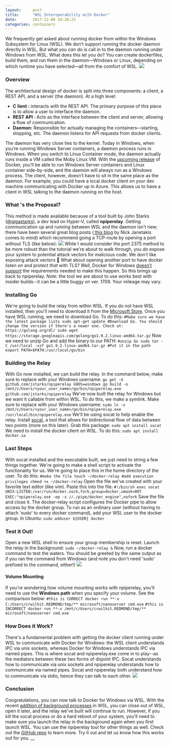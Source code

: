 ```yaml
---
layout:     post
title:      "WSL Interoperability with Docker"
date:       2017-12-08 18:20:23
categories: containers
---
```

We frequently get asked about running docker from within the Windows Subsystem for Linux (WSL). We don’t support running the docker daemon directly in WSL. But what you _can_ do is call in to the daemon running under Windows from WSL. What does this let you do? You can create dockerfiles, build them, and run them in the daemon—Windows or Linux, depending on which runtime you have selected—all from the comfort of WSL. [![](https://msdnshared.blob.core.windows.net/media/2017/12/npipeconf.gif)](https://msdnshared.blob.core.windows.net/media/2017/12/npipeconf.gif)

### **Overview**

The architectural design of docker is split into three components: a client, a REST API, and a server (the daemon). At a high level:

  * **C** **lient** **:** interacts with the REST API. The primary purpose of this piece is to allow a user to interface the daemon.
  * **REST API** : Acts as the interface between the client and server, allowing a flow of communication.
  * **Daemon:** Responsible for actually managing the containers—starting, stopping, etc. The daemon listens for API requests from docker clients.

The daemon has very close ties to the kernel. Today in Windows, when you’re running Windows Server containers, a daemon process runs in Windows. When you switch to Linux Container mode, the daemon actually runs inside a VM called the Moby Linux VM. With the [upcoming release](https://blog.docker.com/2017/11/docker-for-windows-17-11/) of Docker, you’ll be able to run Windows Server containers and Linux container side-by-side, and the daemon will always run as a Windows process. The client, however, doesn’t have to sit in the same place as the daemon. For example, you could have a local docker client on your dev machine communicating with Docker up in Azure. This allows us to have a client in WSL talking to the daemon running on the host.

### **What** **'s the** **Proposal?**

This method is made available because of a tool built by John Starks ([@gigastarks](https://twitter.com/gigastarks)), a dev lead on Hyper-V, called **npiperelay**. Getting communication up and running between WSL and the daemon isn't new; there have been several great blog posts ([ this blog](https://nickjanetakis.com/blog/setting-up-docker-for-windows-and-wsl-to-work-flawlessly) by Nick Janetakis comes to mind) which recommend going a TCP-route by opening a port without TLS (like below): [![](https://msdnshared.blob.core.windows.net/media/2017/11/tls.png)](https://msdnshared.blob.core.windows.net/media/2017/11/tls.png) While I would consider the port 2375 method to be more robust than the tutorial we're about to walk through, you _do_ expose your system to potential attack vectors for malicious code. We don't like exposing attack vectors 🙂 What about opening another port to have docker listen on and protect _that_ with TLS? Well, Docker for Windows [ doesn’t support](https://github.com/docker/for-win/issues/453) the requirements needed to make this happen. So this brings up back to npiperelay.  _Note:_ the tool we are about to use works best with insider builds--it can be a little buggy on ver. 1709. Your mileage may vary.

### Installing Go

We're going to build the relay from within WSL. If you do not have WSL installed, then you'll need to download it from the [Microsoft Store](https://www.microsoft.com/store/productId/9NBLGGH4MSV6). Once you have WSL running, we need to download Go. To do this: `#Make sure we have the latest package lists sudo apt-get update #Download Go. You should change the version if there's a newer one. Check at: https://golang.org/dl/ sudo wget https://storage.googleapis.com/golang/go1.9.2.linux-amd64.tar.gz` Now we need to unzip Go and add the binary to our PATH: `#unzip Go sudo tar -C /usr/local -xzf go1.9.2.linux-amd64.tar.gz #Put it in the path export PATH=$PATH:/usr/local/go/bin`

### Building the Relay

With Go now installed, we can build the relay. In the command below, make sure to replace with your Windows username: `go get -d github.com/jstarks/npiperelay GOOS=windows go build -o /mnt/c/Users/<your_user_name>/go/bin/npiperelay.exe github.com/jstarks/npiperelay` We've now built the relay for Windows but we want it callable from within WSL. To do this, we make a symlink. Make sure to replace with your Windows username: `sudo ln -s /mnt/c/Users/<your_user_name>/go/bin/npiperelay.exe /usr/local/bin/npiperelay.exe` We'll be using socat to help enable the relay. Install [socat](https://linux.die.net/man/1/socat), a tool that allows for bidirectional flow of data between two points (more on this later). Grab this package: `sudo apt install socat` We need to install the docker client on WSL. To do this: `sudo apt install docker.io`

### Last Steps

With socat installed and the executable built, we just need to string a few things together. We're going to make a shell script to activate the functionality for us. We're going to place this in the home directory of the user. To do this: `#make the file touch ~/docker-relay #add execution privileges chmod +x ~/docker-relay` Open the file we've created with your favorite text editor (like vim). Paste this into the file: `#!/bin/sh exec socat UNIX-LISTEN:/var/run/docker.sock,fork,group=docker,umask=007 EXEC:"npiperelay.exe -ep -s //./pipe/docker_engine",nofork` Save the file and close it. The docker-relay script configures the Docker pipe to allow access by the docker group. To run as an ordinary user (without having to attach 'sudo' to every docker command), add your WSL user to the docker group. In Ubuntu: `sudo adduser ${USER} docker`

### Test it Out!

Open a new WSL shell to ensure your group membership is reset. Launch the relay in the background: `sudo ~/docker-relay &` Now, run a docker command to test the waters. You should be greeted by the same output as if you ran the command from Windows (and note you don't need 'sudo' prefixed to the command, either!) [![](https://msdnshared.blob.core.windows.net/media/2017/12/npipetest.gif)](https://msdnshared.blob.core.windows.net/media/2017/12/npipetest.gif)

#### Volume Mounting

If you're wondering how volume mounting works with npiperelay, you'll need to use the **Windows path** when you specify your volume. See the comparison below: `#this is CORRECT docker run **-v C:/Users/crwilhit.REDMOND/tmp/** microsoft/nanoserver cmd.exe` `#this is INCORRECT docker run **-v /mnt/c/Users/crwilhit.REDMOND/tmp/** microsoft/nanoserver cmd.exe`

### How Does it Work?

There's a fundamental problem with getting the docker client running under WSL to communicate with Docker for Windows: the WSL client understands IPC via unix sockets, whereas Docker for Windows understands IPC via named pipes. This is where socat and npiperelay.exe come in to play--as the mediators between these two forms of disjoint IPC. Socat understands how to communicate via unix sockets and npiperelay understands how to communicate via named pipes. Socat and npiperelay both understand how to communicate via stdio, hence they can talk to each other. [![](https://msdnshared.blob.core.windows.net/media/2017/12/docker4win.png)](https://msdnshared.blob.core.windows.net/media/2017/12/docker4win.png)

### Conclusion

Congratulations, you can now talk to Docker for Windows via WSL. With the recent [addition of background processes](https://blogs.msdn.microsoft.com/commandline/2017/12/04/background-task-support-in-wsl/) in WSL, you can close out of WSL, open it later, and the relay we've built will continue to run. However, if you kill the socat process or do a hard reboot of your system, you'll need to make sure you launch the relay in the background again when you first launch WSL.  You can use the npiperelay tool for other things as well. Check out the [GitHub repo](https://github.com/jstarks/npiperelay) to learn more. Try it out and let us know how this works out for you. __
